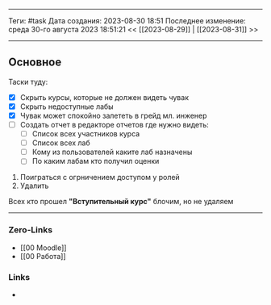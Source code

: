 ___
Теги: #task 
Дата создания: 2023-08-30 18:51 
Последнее изменение: среда 30-го августа 2023 18:51:21
<< [[2023-08-29]] | [[2023-08-31]] >> 
___
## Основное

Таски туду:
- [x] Скрыть курсы, которые не должен видеть чувак
- [x] Скрыть недоступные лабы 
- [x] Чувак может спокойно залететь в грейд мл. инженер
- [ ] Создать отчет в редакторе отчетов где нужно видеть:
	- [ ] Список всех участников курса
	- [ ] Список всех лаб
	- [ ] Кому из пользователей каките лаб назначены
	- [ ] По каким лабам кто получил оценки
1. Поиграться с огрничением доступом у ролей
2. Удалить 

Всех кто прошел **"Вступительный курс"** блочим, но не удаляем

___
### Zero-Links
- [[00 Moodle]]
- [[00 Работа]]

### Links
- 
